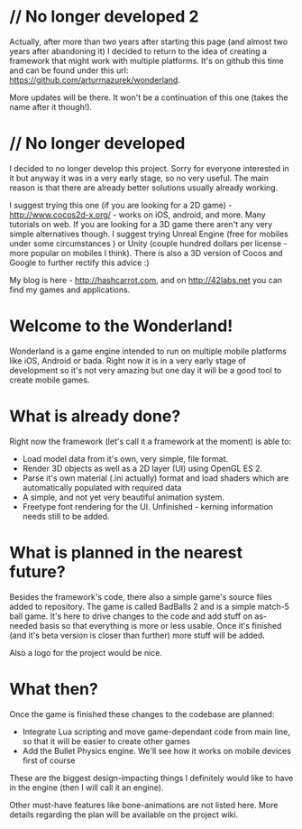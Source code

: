 # // No longer developed 2 #

Actually, after more than two years after starting this page (and almost two years after abandoning it) I decided to return to the idea of creating a framework that might work with multiple platforms. It's on github this time and can be found under this url: https://github.com/arturmazurek/wonderland.

More updates will be there. It won't be a continuation of this one (takes the name after it though!).

# // No longer developed #

I decided to no longer develop this project. Sorry for everyone interested in it but anyway it was in a very early stage, so no very useful. The main reason is that there are already better solutions usually already working.

I suggest trying this one (if you are looking for a 2D game) - http://www.cocos2d-x.org/ - works on iOS, android, and more. Many tutorials on web. If you are looking for a 3D game there aren't any very simple alternatives though. I suggest trying Unreal Engine (free for mobiles under some circumstances ) or Unity (couple hundred dollars per license - more popular on mobiles I think). There is also a 3D version of Cocos and Google to further rectify this advice :)

My blog is here - http://hashcarrot.com, and on http://42labs.net you can find my games and applications.

# Welcome to the Wonderland! #

Wonderland is a game engine intended to run on multiple mobile platforms like iOS, Android or bada. Right now it is in a very early stage of development so it's not very amazing but one day it will be a good tool to create mobile games.

# What is already done? #

Right now the framework (let's call it a framework at the moment) is able to:
  * Load model data from it's own, very simple, file format.
  * Render 3D objects as well as a 2D layer (UI) using OpenGL ES 2.
  * Parse it's own material (.ini actually) format and load shaders which are automatically populated with required data
  * A simple, and not yet very beautiful animation system.
  * Freetype font rendering for the UI. Unfinished - kerning information needs still to be added.

# What is planned in the nearest future? #

Besides the framework's code, there also a simple game's source files added to repository. The game is called BadBalls 2 and is a simple match-5 ball game. It's here to drive changes to the code and add stuff on as-needed basis so that everything is more or less usable. Once it's finished (and it's beta version is closer than further) more stuff will be added.

Also a logo for the project would be nice.

# What then? #

Once the game is finished these changes to the codebase are planned:
  * Integrate Lua scripting and move game-dependant code from main line, so that it will be easier to create other games
  * Add the Bullet Physics engine. We'll see how it works on mobile devices first of course

These are the biggest design-impacting things I definitely would like to have in the engine (then I will call it an engine).

Other must-have features like bone-animations are not listed here. More details regarding the plan will be available on the project wiki.